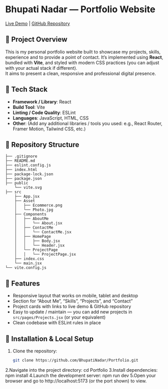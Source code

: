# Bhupati Nadar — Portfolio Website  
[Live Demo](#) | [GitHub Repository](https://github.com/BhupatiNadar/Portfolio.git)

## 🚀 Project Overview  
This is my personal portfolio website built to showcase my projects, skills, experience and to provide a point of contact. It’s implemented using **React**, bundled with **Vite**, and styled with modern CSS practices (you can adjust with your actual stack if different).  
It aims to present a clean, responsive and professional digital presence.

## 🧱 Tech Stack  
- **Framework / Library**: React  
- **Build Tool**: Vite  
- **Linting / Code Quality**: ESLint  
- **Languages**: JavaScript, HTML, CSS  
- **Other**: (Add any additional libraries / tools you used: e.g., React Router, Framer Motion, Tailwind CSS, etc.)

## 📁 Repository Structure 
```
├── .gitignore
├── README.md
├── eslint.config.js
├── index.html
├── package-lock.json
├── package.json
├── public
    └── vite.svg
├── src
    ├── App.jsx
    ├── Asset
    │   ├── Ecommerce.png
    │   └── Photo.jpg
    ├── Components
    │   ├── AboutMe
    │   │   └── About.jsx
    │   ├── ContactMe
    │   │   └── ContactMe.jsx
    │   ├── HomePage
    │   │   ├── Body.jsx
    │   │   └── Header.jsx
    │   └── ProjectPage
    │   │   └── ProjectPage.jsx
    ├── index.css
    └── main.jsx
└── vite.config.js
```

## 🎯 Features  
- Responsive layout that works on mobile, tablet and desktop  
- Section for “About Me”, “Skills”, “Projects”, and “Contact”  
- Project cards with links to live demo & GitHub repository  
- Easy to update / maintain — you can add new projects in `src/pages/Projects.jsx` (or your equivalent)  
- Clean codebase with ESLint rules in place  

## 🔧 Installation & Local Setup  
1. Clone the repository:  
   ```bash
   git clone https://github.com/BhupatiNadar/Portfolio.git
2.Navigate into the project directory:
cd Portfolio
3.Install dependencies:
npm install
4.Launch the development server:
npm run dev
5.Open your browser and go to http://localhost:5173 (or the port shown) to view.
